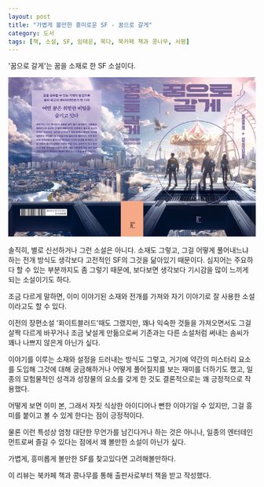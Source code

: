 ```yaml
---
layout: post
title: "가볍게 볼만한 흥미로운 SF - 꿈으로 갈게"
category: 도서
tags: [책, 소설, SF, 임태운, 북다, 북카페 책과 콩나무, 서평]
---
```


'꿈으로 갈게'는
꿈을 소재로 한 SF 소설이다.

![표지](/images/book/i-will-go-to-your-dream-book.jpg)

솔직히, 별로 신선하거나 그런 소설은 아니다.
소재도 그렇고, 그걸 어떻게 풀어내느냐 하는 전개 방식도
생각보다 고전적인 SF의 그것을 닮아있기 때문이다.
심지어는 주요하다 할 수 있는 부분까지도 좀 그렇기 때문에,
보다보면 생각보다 기시감을 많이 느끼게 되는 소설이기도 하다.

조금 다르게 말하면,
이미 이야기된 소재와 전개를 가져와
자기 이야기로 잘 사용한 소설이라고도 할 수 있다.

이전의 장편소설 '화이트블러드'때도 그랬지만,
꽤나 익숙한 것들을 가져오면서도
그걸 살짝 다르게 바꾸거나
조금 낯설게 만듦으로써
기존과는 다른 소설처럼 써내는 솜씨가
꽤나 나쁘지 않은게 아닌가 싶다.

이야기를 이루는 소재와 설정을 드러내는 방식도 그렇고,
거기에 약간의 미스터리 요소를 도입해
그것에 대해 궁금해하거나 어떻게 풀어질지를 보는 재미를 더하기도 했고,
일종의 모험물적인 성격과 성장물의 요소를 갖게 한 것도
결론적으로는 꽤 긍정적으로 작용했다.

어떻게 보면 이미 본,
그래서 자칫 식상한 아이디어나
뻔한 이야기일 수 있지만,
그걸 흥미를 붙이고 볼 수 있게 한다는 점이 긍정적이다.

물론 이런 특성상 엄청 대단한 무언가를 남긴다거나 하는 것은 아니나,
일종의 엔터테인먼트로써 즐길 수 있다는 점에서
꽤 볼만한 소설이 아닌가 싶다.

가볍게, 흥미롭게 볼만한 SF를 찾고있다면
고려해볼만하다.



<div class="im im-info">
이 리뷰는 북카페 책과 콩나무를 통해 출판사로부터 책을 받고 작성했다.
</div>
